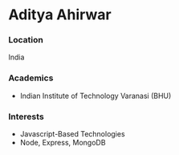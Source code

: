 # Aditya Ahirwar

### Location

India

### Academics

- Indian Institute of Technology Varanasi (BHU)

### Interests

- Javascript-Based Technologies
- Node, Express, MongoDB
